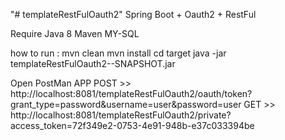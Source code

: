 "# templateRestFulOauth2" 
Spring Boot + Oauth2 + RestFul

Require
Java 8
Maven
MY-SQL

how to run :
mvn clean
mvn install
cd target
java -jar templateRestFulOauth2--SNAPSHOT.jar

Open PostMan APP
POST >> http://localhost:8081/templateRestFulOauth2/oauth/token?grant_type=password&username=user&password=user
GET >> http://localhost:8081/templateRestFulOauth2/private?access_token=72f349e2-0753-4e91-948b-e37c033394be

